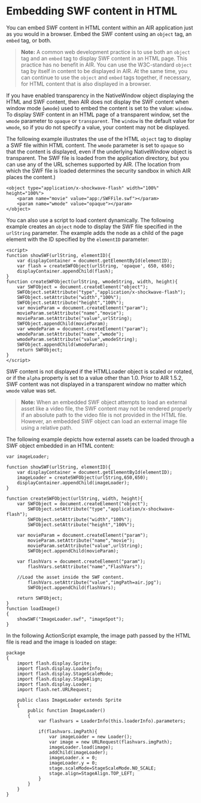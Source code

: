 # Embedding SWF content in HTML

You can embed SWF content in HTML content within an AIR application just as you
would in a browser. Embed the SWF content using an `object` tag, an `embed` tag,
or both.

> **Note:** A common web development practice is to use both an `object` tag and
> an `embed` tag to display SWF content in an HTML page. This practice has no
> benefit in AIR. You can use the W3C-standard `object` tag by itself in content
> to be displayed in AIR. At the same time, you can continue to use the `object`
> and `embed` tags together, if necessary, for HTML content that is also
> displayed in a browser.

If you have enabled transparency in the NativeWindow object displaying the HTML
and SWF content, then AIR does not display the SWF content when window mode
(`wmode`) used to embed the content is set to the value: `window`. To display
SWF content in an HTML page of a transparent window, set the `wmode` parameter
to `opaque` or `transparent`. The `window` is the default value for `wmode`, so
if you do not specify a value, your content may not be displayed.

The following example illustrates the use of the HTML `object` tag to display a
SWF file within HTML content. The `wmode` parameter is set to `opaque` so that
the content is displayed, even if the underlying NativeWindow object is
transparent. The SWF file is loaded from the application directory, but you can
use any of the URL schemes supported by AIR. (The location from which the SWF
file is loaded determines the security sandbox in which AIR places the content.)

    <object type="application/x-shockwave-flash" width="100%" height="100%">
    	<param name="movie" value="app:/SWFFile.swf"></param>
    	<param name="wmode" value="opaque"></param>
    </object>

You can also use a script to load content dynamically. The following example
creates an `object` node to display the SWF file specified in the `urlString`
parameter. The example adds the node as a child of the page element with the ID
specified by the `elementID` parameter:

    <script>
    function showSWF(urlString, elementID){
    	var displayContainer = document.getElementById(elementID);
    	var flash = createSWFObject(urlString, 'opaque', 650, 650);
    	displayContainer.appendChild(flash);
    }
    function createSWFObject(urlString, wmodeString, width, height){
    	var SWFObject = document.createElement("object");
    	SWFObject.setAttribute("type","application/x-shockwave-flash");
    	SWFObject.setAttribute("width","100%");
    	SWFObject.setAttribute("height","100%");
    	var movieParam = document.createElement("param");
    	movieParam.setAttribute("name","movie");
    	movieParam.setAttribute("value",urlString);
    	SWFObject.appendChild(movieParam);
    	var wmodeParam = document.createElement("param");
    	wmodeParam.setAttribute("name","wmode");
    	wmodeParam.setAttribute("value",wmodeString);
    	SWFObject.appendChild(wmodeParam);
    	return SWFObject;
    }
    </script>

SWF content is not displayed if the HTMLLoader object is scaled or rotated, or
if the `alpha` property is set to a value other than 1.0. Prior to AIR 1.5.2,
SWF content was not displayed in a transparent window no matter which `wmode`
value was set.

> **Note:** When an embedded SWF object attempts to load an external asset like
> a video file, the SWF content may not be rendered properly if an absolute path
> to the video file is not provided in the HTML file. However, an embedded SWF
> object can load an external image file using a relative path.

The following example depicts how external assets can be loaded through a SWF
object embedded in an HTML content:

    var imageLoader;

    function showSWF(urlString, elementID){
        var displayContainer = document.getElementById(elementID);
        imageLoader = createSWFObject(urlString,650,650);
        displayContainer.appendChild(imageLoader);
    }

    function createSWFObject(urlString, width, height){
        var SWFObject = document.createElement("object");
            SWFObject.setAttribute("type","application/x-shockwave-flash");
            SWFObject.setAttribute("width","100%");
            SWFObject.setAttribute("height","100%");

        var movieParam = document.createElement("param");
            movieParam.setAttribute("name","movie");
            movieParam.setAttribute("value",urlString);
            SWFObject.appendChild(movieParam);

        var flashVars = document.createElement("param");
            flashVars.setAttribute("name","FlashVars");

        //Load the asset inside the SWF content.
            flashVars.setAttribute("value","imgPath=air.jpg");
            SWFObject.appendChild(flashVars);

        return SWFObject;
    }
    function loadImage()
    {
    	showSWF("ImageLoader.swf", "imageSpot");
    }

In the following ActionScript example, the image path passed by the HTML file is
read and the image is loaded on stage:

    package
    {
    	import flash.display.Sprite;
    	import flash.display.LoaderInfo;
    	import flash.display.StageScaleMode;
    	import flash.display.StageAlign;
    	import flash.display.Loader;
    	import flash.net.URLRequest;

    	public class ImageLoader extends Sprite
    	{
    		public function ImageLoader()
    		{
    			var flashvars = LoaderInfo(this.loaderInfo).parameters;

    			if(flashvars.imgPath){
    				var imageLoader = new Loader();
    				var image = new URLRequest(flashvars.imgPath);
    				imageLoader.load(image);
    				addChild(imageLoader);
    				imageLoader.x = 0;
    				imageLoader.y = 0;
    				stage.scaleMode=StageScaleMode.NO_SCALE;
    				stage.align=StageAlign.TOP_LEFT;
    			}
    		}
    	}
    }
